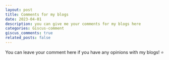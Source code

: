 ```yaml
---
layout: post
title: Comments for my blogs
date: 2023-04-01
description: you can give me your comments for my blogs here
categories: Giscus-comment
giscus_comments: true
related_posts: false
---
```

You can leave your comment here if you have any opinions with my blogs! :star:
